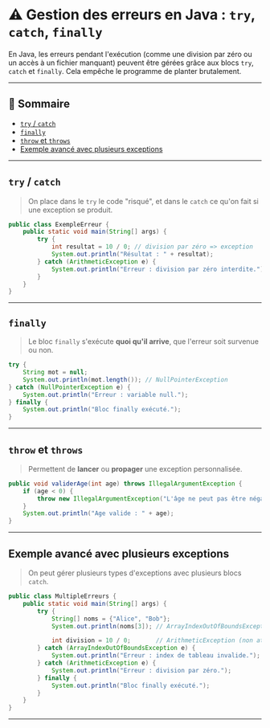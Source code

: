 # ⚠️ Gestion des erreurs en Java : `try`, `catch`, `finally`

En Java, les erreurs pendant l'exécution (comme une division par zéro ou un accès à un fichier manquant) peuvent être gérées grâce aux blocs `try`, `catch` et `finally`. Cela empêche le programme de planter brutalement.

---

## 📑 Sommaire
- [`try` / `catch`](#try--catch)
- [`finally`](#finally)
- [`throw` et `throws`](#throw-et-throws)
- [Exemple avancé avec plusieurs exceptions](#exemple-avancé-avec-plusieurs-exceptions)

---

## `try` / `catch`
> On place dans le `try` le code "risqué", et dans le `catch` ce qu'on fait si une exception se produit.

```java
public class ExempleErreur {
    public static void main(String[] args) {
        try {
            int resultat = 10 / 0; // division par zéro => exception
            System.out.println("Résultat : " + resultat);
        } catch (ArithmeticException e) {
            System.out.println("Erreur : division par zéro interdite.");
        }
    }
}
```

---

## `finally`
> Le bloc `finally` s'exécute **quoi qu'il arrive**, que l'erreur soit survenue ou non.

```java
try {
    String mot = null;
    System.out.println(mot.length()); // NullPointerException
} catch (NullPointerException e) {
    System.out.println("Erreur : variable null.");
} finally {
    System.out.println("Bloc finally exécuté.");
}
```

---

## `throw` et `throws`
> Permettent de **lancer** ou **propager** une exception personnalisée.

```java
public void validerAge(int age) throws IllegalArgumentException {
    if (age < 0) {
        throw new IllegalArgumentException("L'âge ne peut pas être négatif.");
    }
    System.out.println("Age valide : " + age);
}
```

---

## Exemple avancé avec plusieurs exceptions
> On peut gérer plusieurs types d'exceptions avec plusieurs blocs `catch`.

```java
public class MultipleErreurs {
    public static void main(String[] args) {
        try {
            String[] noms = {"Alice", "Bob"};
            System.out.println(noms[3]); // ArrayIndexOutOfBoundsException

            int division = 10 / 0;       // ArithmeticException (non atteint ici)
        } catch (ArrayIndexOutOfBoundsException e) {
            System.out.println("Erreur : index de tableau invalide.");
        } catch (ArithmeticException e) {
            System.out.println("Erreur : division par zéro.");
        } finally {
            System.out.println("Bloc finally exécuté.");
        }
    }
}
```

---